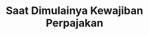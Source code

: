 ---
id: 1
title: Saat Dimulainya Kewajiban Perpajakan
url: https://docs.google.com/document/d/1gp-QtAI9GY7F2GbUOGzmtPhkIow3fjt2qbsLZrpuOvA/edit?usp=drivesdk
fitur: resume
category: kup
topik: Umum
icon: far fa-file-word
type: word
tgl: 11 Desember 2019
---